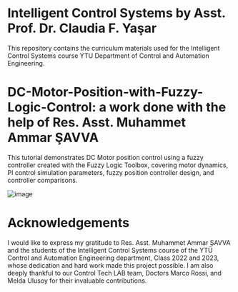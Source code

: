 # Intelligent Control Systems by Asst. Prof. Dr. Claudia F. Yaşar

This repository contains the curriculum materials used for the Intelligent Control Systems course YTU Department of Control and Automation Engineering.

# DC-Motor-Position-with-Fuzzy-Logic-Control: a work done with the help of Res. Asst. Muhammet Ammar ŞAVVA
This tutorial demonstrates DC Motor position control using a fuzzy controller created with the Fuzzy Logic Toolbox, covering motor dynamics, PI control simulation parameters, fuzzy position controller design, and controller comparisons.

![image](https://github.com/ClaudiaYasar/DC-Motor-Position-with-Fuzzy-Logic-Control/assets/132692602/94ceb1e0-8d37-4f34-bae5-b51d158c71f7)

# Acknowledgements

I would like to express my gratitude to Res. Asst. Muhammet Ammar ŞAVVA and the students of the Intelligent Control Systems course of the YTÜ Control and Automation Engineering department, Class 2022 and 2023, whose dedication and hard work made this project possible. I am also deeply thankful to our Control Tech LAB team, Doctors Marco Rossi, and Melda Ulusoy for their invaluable contributions.
